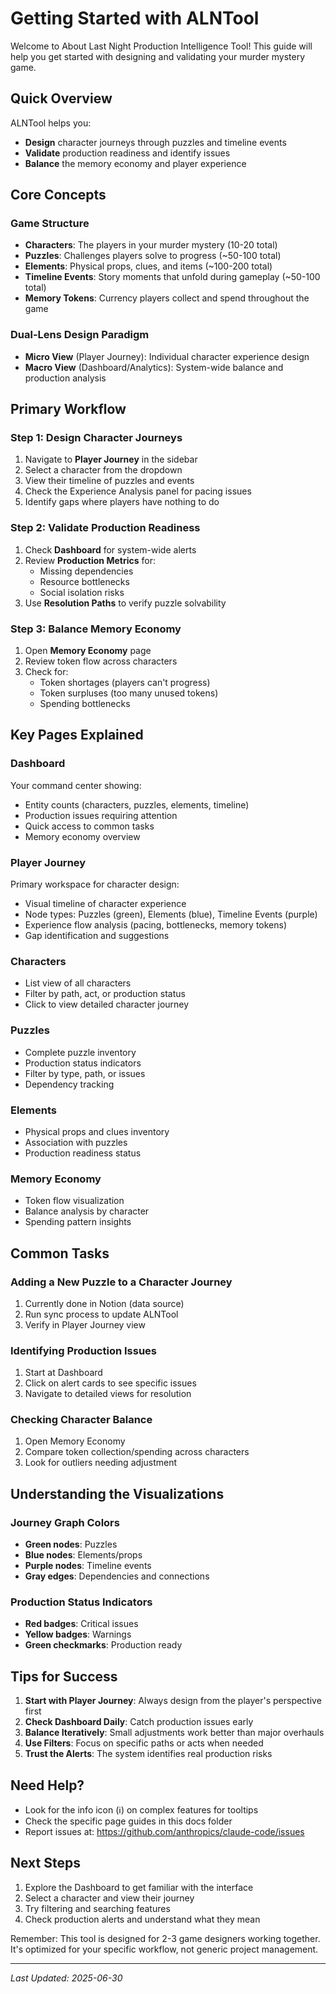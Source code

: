 # Getting Started with ALNTool

Welcome to About Last Night Production Intelligence Tool! This guide will help you get started with designing and validating your murder mystery game.

## Quick Overview

ALNTool helps you:
- **Design** character journeys through puzzles and timeline events
- **Validate** production readiness and identify issues
- **Balance** the memory economy and player experience

## Core Concepts

### Game Structure
- **Characters**: The players in your murder mystery (10-20 total)
- **Puzzles**: Challenges players solve to progress (~50-100 total)
- **Elements**: Physical props, clues, and items (~100-200 total)
- **Timeline Events**: Story moments that unfold during gameplay (~50-100 total)
- **Memory Tokens**: Currency players collect and spend throughout the game

### Dual-Lens Design Paradigm
- **Micro View** (Player Journey): Individual character experience design
- **Macro View** (Dashboard/Analytics): System-wide balance and production analysis

## Primary Workflow

### Step 1: Design Character Journeys
1. Navigate to **Player Journey** in the sidebar
2. Select a character from the dropdown
3. View their timeline of puzzles and events
4. Check the Experience Analysis panel for pacing issues
5. Identify gaps where players have nothing to do

### Step 2: Validate Production Readiness
1. Check **Dashboard** for system-wide alerts
2. Review **Production Metrics** for:
   - Missing dependencies
   - Resource bottlenecks
   - Social isolation risks
3. Use **Resolution Paths** to verify puzzle solvability

### Step 3: Balance Memory Economy
1. Open **Memory Economy** page
2. Review token flow across characters
3. Check for:
   - Token shortages (players can't progress)
   - Token surpluses (too many unused tokens)
   - Spending bottlenecks

## Key Pages Explained

### Dashboard
Your command center showing:
- Entity counts (characters, puzzles, elements, timeline)
- Production issues requiring attention
- Quick access to common tasks
- Memory economy overview

### Player Journey
Primary workspace for character design:
- Visual timeline of character experience
- Node types: Puzzles (green), Elements (blue), Timeline Events (purple)
- Experience flow analysis (pacing, bottlenecks, memory tokens)
- Gap identification and suggestions

### Characters
- List view of all characters
- Filter by path, act, or production status
- Click to view detailed character journey

### Puzzles
- Complete puzzle inventory
- Production status indicators
- Filter by type, path, or issues
- Dependency tracking

### Elements
- Physical props and clues inventory
- Association with puzzles
- Production readiness status

### Memory Economy
- Token flow visualization
- Balance analysis by character
- Spending pattern insights

## Common Tasks

### Adding a New Puzzle to a Character Journey
1. Currently done in Notion (data source)
2. Run sync process to update ALNTool
3. Verify in Player Journey view

### Identifying Production Issues
1. Start at Dashboard
2. Click on alert cards to see specific issues
3. Navigate to detailed views for resolution

### Checking Character Balance
1. Open Memory Economy
2. Compare token collection/spending across characters
3. Look for outliers needing adjustment

## Understanding the Visualizations

### Journey Graph Colors
- **Green nodes**: Puzzles
- **Blue nodes**: Elements/props
- **Purple nodes**: Timeline events
- **Gray edges**: Dependencies and connections

### Production Status Indicators
- **Red badges**: Critical issues
- **Yellow badges**: Warnings
- **Green checkmarks**: Production ready

## Tips for Success

1. **Start with Player Journey**: Always design from the player's perspective first
2. **Check Dashboard Daily**: Catch production issues early
3. **Balance Iteratively**: Small adjustments work better than major overhauls
4. **Use Filters**: Focus on specific paths or acts when needed
5. **Trust the Alerts**: The system identifies real production risks

## Need Help?

- Look for the info icon (ℹ️) on complex features for tooltips
- Check the specific page guides in this docs folder
- Report issues at: https://github.com/anthropics/claude-code/issues

## Next Steps

1. Explore the Dashboard to get familiar with the interface
2. Select a character and view their journey
3. Try filtering and searching features
4. Check production alerts and understand what they mean

Remember: This tool is designed for 2-3 game designers working together. It's optimized for your specific workflow, not generic project management.

---
*Last Updated: 2025-06-30*